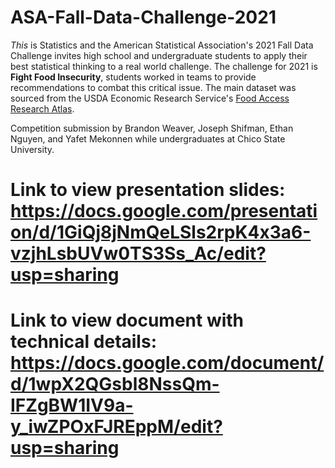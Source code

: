 # ASA-Fall-Data-Challenge-2021

*This* is Statistics and the American Statistical Association's 2021 Fall Data Challenge invites high school and undergraduate students to apply their best statistical thinking to a real world challenge. The challenge for 2021 is **Fight Food Insecurity**, students worked in teams to provide recommendations to combat this critical issue. The main dataset was sourced from the USDA Economic Research Service's [Food Access Research Atlas](https://gisportal.ers.usda.gov/portal/apps/experiencebuilder/experience/?id=a53ebd7396cd4ac3a3ed09137676fd40&page=page_0).

Competition submission by Brandon Weaver, Joseph Shifman, Ethan Nguyen, and Yafet Mekonnen while undergraduates at Chico State University.

# Link to view presentation slides: https://docs.google.com/presentation/d/1GiQj8jNmQeLSls2rpK4x3a6-vzjhLsbUVw0TS3Ss_Ac/edit?usp=sharing

# Link to view document with technical details: https://docs.google.com/document/d/1wpX2QGsbl8NssQm-IFZgBW1IV9a-y_iwZPOxFJREppM/edit?usp=sharing
